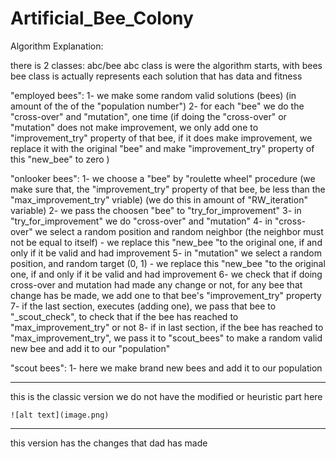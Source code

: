 # Artificial_Bee_Colony

Algorithm Explanation:

there is 2 classes: abc/bee
abc class is were the algorithm starts, with bees
bee class is actually represents each solution that has data and fitness

"employed bees":
1- we make some random valid solutions (bees) (in amount of the of the "population number")
2- for each "bee" we do the "cross-over" and "mutation", one time (if doing the "cross-over" or "mutation" does not make improvement, we only add one to "improvement_try" property of that bee, if it does make improvement, we replace it with the original "bee" and make "improvement_try" property of this "new_bee" to zero )


"onlooker bees":
1- we choose a "bee" by "roulette wheel" procedure (we make sure that, the "improvement_try" property of that bee, be less than the "max_improvement_try" vriable) (we do this in amount of "RW_iteration" variable)
2- we pass the choosen "bee" to "try_for_improvement"
3- in "try_for_improvement" we do "cross-over" and "mutation"
4- in "cross-over" we select a random position and random neighbor (the neighbor must not be equal to itself) - we replace this "new_bee "to the original one, if and only if it be valid and had improvement
5- in "mutation" we select a random position, and random target (0, 1) - we replace this "new_bee "to the original one, if and only if it be valid and had improvement
6- we check that if doing cross-over and mutation had made any change or not, for any bee that change has be made, we add one to that bee's "improvement_try" property
7- if the last section, executes (adding one), we pass that bee to "_scout_check", to check that if the bee has reached to "max_improvement_try" or not
8- if in last section, if the bee has reached to "max_improvement_try", we pass it to "scout_bees"
to make a random valid new bee and add it to our "population"


"scout bees":
1- here we make brand new bees and add it to our population

-----------------------------------------------------------------------------------

  this is the classic version
    we do not have the modified or heuristic part here


    ![alt text](image.png)

-----------------------------------------------------------------------------------

this version has the changes that dad has made